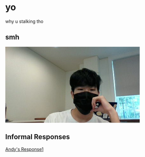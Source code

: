 # yo

why u stalking tho

## smh

![](MillerHallSelfie.jpg)


## Informal Responses

[Andy's Response1](https://bandyboy03.github.io/intro-data-science/Response1.html)
